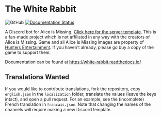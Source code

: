# The White Rabbit

![GitHub](https://img.shields.io/github/license/chenkail/White-Rabbit)
[![Documentation Status](https://readthedocs.org/projects/white-rabbit/badge/?version=latest)](https://white-rabbit.readthedocs.io/en/latest/?badge=latest)

A Discord bot for Alice is Missing. [Click here for the server template](https://discord.new/YD7aEUr8AdBQ).
This is a fan-made project which is not affiliated in any way with the creators of Alice is Missing.
Game and all Alice is Missing images are property of
[Hunters Entertainment](https://www.huntersentertainment.com/alice-is-missing).
If you haven't already, please go buy a copy of the game to support them.

Documentation can be found at <https://white-rabbit.readthedocs.io/>

## Translations Wanted

If you would like to contribute translations, fork the repository, copy `english.json` in the `localization` folder, translate the values (leave the keys intact), and open a pull request. For an example, see the (incomplete) French translation in `francais.json`. Note that changing the names of the channels will require making a new Discord template.
